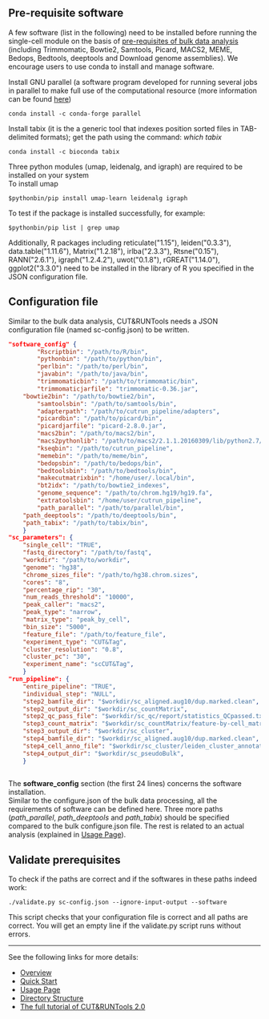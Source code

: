 ## Pre-requisite software 
A few software (list in the following) need to be installed before running the single-cell module on the basis of [pre-requisites of bulk data analysis](./bulk-INSTALL.md) (including Trimmomatic, Bowtie2, Samtools, Picard, MACS2, MEME, Bedops, Bedtools, deeptools and Download genome assemblies). We encourage users to use conda to install and manage software.

Install GNU parallel (a software program developed for running several jobs in parallel to make full use of the computational resource (more information can be found [here](https://www.gnu.org/software/parallel))  

```
conda install -c conda-forge parallel
```

Install tabix (it is the a generic tool that indexes position sorted files in TAB-delimited formats); get the path using the command: *which tabix*

```
conda install -c bioconda tabix
```
    
Three python modules (umap, leidenalg, and igraph) are required to be installed on your system  
To install umap 
    
```
$pythonbin/pip install umap-learn leidenalg igraph
```
    
To test if the package is installed successfully, for example:
    
```
$pythonbin/pip list | grep umap
```

    
Additionally, R packages including reticulate("1.15"), leiden("0.3.3"), data.table("1.11.6"), Matrix("1.2.18"), irlba("2.3.3"), Rtsne("0.15"), RANN("2.6.1"), igraph("1.2.4.2"), uwot("0.1.8"), rGREAT("1.14.0"), ggplot2("3.3.0") need to be installed in the library of R you specified in the JSON configuration file. 

## Configuration file

Similar to the bulk data analysis, CUT&RUNTools needs a JSON configuration file (named sc-config.json) to be written.

<!-- end list -->

``` json
"software_config" {
    	"Rscriptbin": "/path/to/R/bin",
    	"pythonbin": "/path/to/python/bin",
    	"perlbin": "/path/to/perl/bin",
    	"javabin": "/path/to/java/bin",
    	"trimmomaticbin": "/path/to/trimmomatic/bin",
    	"trimmomaticjarfile": "trimmomatic-0.36.jar",
   	"bowtie2bin": "/path/to/bowtie2/bin",
    	"samtoolsbin": "/path/to/samtools/bin",
    	"adapterpath": "/path/to/cutrun_pipeline/adapters", 
    	"picardbin": "/path/to/picard/bin",
    	"picardjarfile": "picard-2.8.0.jar",
    	"macs2bin": "/path/to/macs2/bin",
    	"macs2pythonlib": "/path/to/macs2/2.1.1.20160309/lib/python2.7/site-packages",
    	"kseqbin": "/path/to/cutrun_pipeline", 
    	"memebin": "/path/to/meme/bin", 
    	"bedopsbin": "/path/to/bedops/bin", 
    	"bedtoolsbin": "/path/to/bedtools/bin",
    	"makecutmatrixbin": "/home/user/.local/bin",
    	"bt2idx": "/path/to/bowtie2_indexes",
    	"genome_sequence": "/path/to/chrom.hg19/hg19.fa",
    	"extratoolsbin": "/home/user/cutrun_pipeline", 
    	"path_parallel": "/path/to/parallel/bin", 
	"path_deeptools": "/path/to/deeptools/bin",
	"path_tabix": "/path/to/tabix/bin", 
    }
"sc_parameters": {
	"single_cell": "TRUE", 
	"fastq_directory": "/path/to/fastq", 
	"workdir": "/path/to/workdir", 
	"genome": "hg38", 
	"chrome_sizes_file": "/path/to/hg38.chrom.sizes",
	"cores": "8", 
	"percentage_rip": "30", 
	"num_reads_threshold": "10000", 
	"peak_caller": "macs2", 	
	"peak_type": "narrow", 
	"matrix_type": "peak_by_cell", 
	"bin_size": "5000", 
	"feature_file": "/path/to/feature_file", 
	"experiment_type": "CUT&Tag", 
	"cluster_resolution": "0.8", 
	"cluster_pc": "30", 
	"experiment_name": "scCUT&Tag", 
    }
"run_pipeline": {
	"entire_pipeline": "TRUE", 
	"individual_step": "NULL", 
	"step2_bamfile_dir": "$workdir/sc_aligned.aug10/dup.marked.clean", 
	"step2_output_dir": "$workdir/sc_countMatrix", 
	"step2_qc_pass_file": "$workdir/sc_qc/report/statistics_QCpassed.txt", 
	"step3_count_matrix": "$workdir/sc_countMatrix/feature-by-cell_matrix.txt", 
	"step3_output_dir": "$workdir/sc_cluster", 
	"step4_bamfile_dir": "$workdir/sc_aligned.aug10/dup.marked.clean", 
	"step4_cell_anno_file": "$workdir/sc_cluster/leiden_cluster_annotation.txt", 
	"step4_output_dir": "$workdir/sc_pseudoBulk", 
    }
      
```

The **software_config** section (the first 24 lines) concerns the software installation.  
Similar to the configure.json of the bulk data processing, all the requirements of software can be defined here. Three more paths (*path_parallel*, *path_deeptools* and *path_tabix*) should be specified compared to the bulk configure.json file. The rest is related to an actual analysis (explained in [Usage Page](./sc-USAGE.md)). 

## Validate prerequisites

To check if the paths are correct and if the softwares in these paths indeed work:

``` shell
./validate.py sc-config.json --ignore-input-output --software

```
This script checks that your configuration file is correct and all paths are correct. You will get an empty line if the validate.py script runs without errors.
***

See the following links for more details:

- [Overview](./sc-OVERVIEW.md)
- [Quick Start](./sc-QUICK.md)
- [Usage Page](./sc-USAGE.md)
- [Directory Structure](./sc-DIRECTORY.md)
- [The full tutorial of CUT&RUNTools 2.0](./2.0-TUTORIAL.md)

